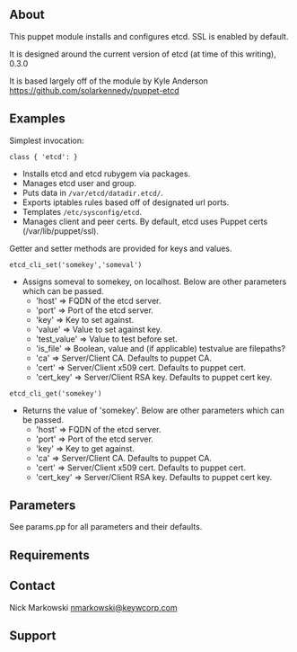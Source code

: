 About
------
This puppet module installs and configures etcd.  SSL is enabled by default.

It is designed around the current version of etcd (at time of this writing), 
0.3.0

It is based largely off of the module by Kyle Anderson
https://github.com/solarkennedy/puppet-etcd

Examples
---------
Simplest invocation:

    class { 'etcd': }

  - Installs etcd and etcd rubygem via packages.
  - Manages etcd user and group.
  - Puts data in `/var/etcd/datadir.etcd/`.
  - Exports iptables rules based off of designated url ports.
  - Templates `/etc/sysconfig/etcd`.
  - Manages client and peer certs.  By default, etcd uses Puppet
    certs (/var/lib/puppet/ssl).

Getter and setter methods are provided for keys and values.

  `etcd_cli_set('somekey','someval')`

  - Assigns someval to somekey, on localhost.  Below are other parameters which can be passed.
      - 'host'       => FQDN of the etcd server.
      - 'port'       => Port of the etcd server.
      - 'key'        => Key to set against.
      - 'value'      => Value to set against key.
      - 'test_value' => Value to test before set.
      - 'is_file'    => Boolean, value and (if applicable) testvalue are filepaths?
      - 'ca'         => Server/Client CA. Defaults to puppet CA.
      - 'cert'       => Server/Client x509 cert. Defaults to puppet cert.
      - 'cert_key'   => Server/Client RSA key.  Defaults to puppet cert key.

  `etcd_cli_get('somekey')`

  - Returns the value of 'somekey'.  Below are other parameters which can be passed.
      - 'host'     => FQDN of the etcd server.
      - 'port'     => Port of the etcd server.
      - 'key'      => Key to get against.
      - 'ca'       => Server/Client CA. Defaults to puppet CA.
      - 'cert'     => Server/Client x509 cert. Defaults to puppet cert.
      - 'cert_key' => Server/Client RSA key.  Defaults to puppet cert key.
 
Parameters
----------
See params.pp for all parameters and their defaults.

Requirements
-----------

Contact
-------
Nick Markowski <nmarkowski@keywcorp.com>

Support
-------
